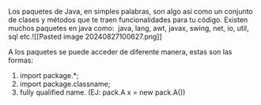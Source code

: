 
Los paquetes de Java, en simples palabras, son algo así como un conjunto de clases y métodos que te traen funcionalidades para tu código.
Existen muchos paquetes en java como:  java, lang, awt, javax, swing, net, io, util, sql etc.![[Pasted image 20240827100627.png]]

A los paquetes se puede acceder de diferente manera, estas son las formas:

1. import package.*;
2. import package.classname;
3. fully qualified name. (EJ: pack.A x = new pack.A())